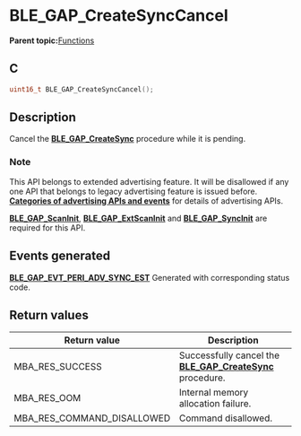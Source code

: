 # BLE\_GAP\_CreateSyncCancel

**Parent topic:**[Functions](GUID-0DD261BF-40D6-42CD-8806-9B93D259D1CC.md)

## C

```c
uint16_t BLE_GAP_CreateSyncCancel();
```

## Description

Cancel the **[BLE\_GAP\_CreateSync](GUID-19848F3A-AC20-4003-82FC-E7D075207A5F.md)** procedure while it is pending.

### Note

This API belongs to extended advertising feature. It will be disallowed if any one API that belongs to legacy advertising feature is issued before. **[Categories of advertising APIs and events](GUID-6250C306-2D62-4631-A4F9-616BBCCC48AC.md)** for details of advertising APIs.

**[BLE\_GAP\_ScanInit](GUID-EABB24B0-3356-4103-A083-EB3A2F4DF22E.md)**, **[BLE\_GAP\_ExtScanInit](GUID-44D7F81A-66AC-4675-B160-B927F73DDB95.md)** and **[BLE\_GAP\_SyncInit](GUID-9313F520-6EF3-4B78-96C9-3858977D528E.md)** are required for this API.

## Events generated

**[BLE\_GAP\_EVT\_PERI\_ADV\_SYNC\_EST](GUID-ADCFB5AA-F06E-4ED9-9227-592A5CE40F39.md)** Generated with corresponding status code.

## Return values

|Return value|Description|
|------------|-----------|
|MBA\_RES\_SUCCESS|Successfully cancel the **[BLE\_GAP\_CreateSync](GUID-19848F3A-AC20-4003-82FC-E7D075207A5F.md)** procedure.|
|MBA\_RES\_OOM|Internal memory allocation failure.|
|MBA\_RES\_COMMAND\_DISALLOWED|Command disallowed.|

